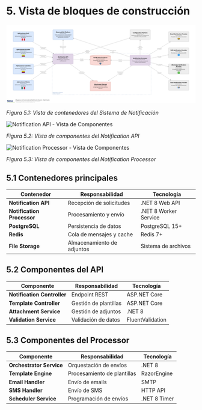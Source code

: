 # 5. Vista de bloques de construcción

![Sistema de Notificación - Vista General](/diagrams/servicios-corporativos/notification_system.png)

*Figura 5.1: Vista de contenedores del Sistema de Notificación*

![Notification API - Vista de Componentes](/diagrams/servicios-corporativos/notification_api_components.png)

*Figura 5.2: Vista de componentes del Notification API*

![Notification Processor - Vista de Componentes](/diagrams/servicios-corporativos/notification_processor_components.png)

*Figura 5.3: Vista de componentes del Notification Processor*

## 5.1 Contenedores principales

| Contenedor | Responsabilidad | Tecnología |
|------------|-----------------|------------|
| **Notification API** | Recepción de solicitudes | .NET 8 Web API |
| **Notification Processor** | Procesamiento y envío | .NET 8 Worker Service |
| **PostgreSQL** | Persistencia de datos | PostgreSQL 15+ |
| **Redis** | Cola de mensajes y cache | Redis 7+ |
| **File Storage** | Almacenamiento de adjuntos | Sistema de archivos |

## 5.2 Componentes del API

| Componente | Responsabilidad | Tecnología |
|------------|-----------------|------------|
| **Notification Controller** | Endpoint REST | ASP.NET Core |
| **Template Controller** | Gestión de plantillas | ASP.NET Core |
| **Attachment Service** | Gestión de adjuntos | .NET 8 |
| **Validation Service** | Validación de datos | FluentValidation |

## 5.3 Componentes del Processor

| Componente | Responsabilidad | Tecnología |
|------------|-----------------|------------|
| **Orchestrator Service** | Orquestación de envíos | .NET 8 |
| **Template Engine** | Procesamiento de plantillas | RazorEngine |
| **Email Handler** | Envío de emails | SMTP |
| **SMS Handler** | Envío de SMS | HTTP API |
| **Scheduler Service** | Programación de envíos | .NET 8 Timer |
